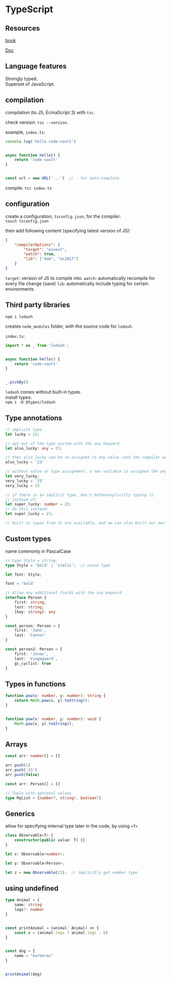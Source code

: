 # TypeScript

## Resources

[book](https://basarat.gitbook.io/typescript/)

[Doc](https://www.typescriptlang.org/)

## Language features

Strongly typed.<br>
Superset of JavaScript.

## compilation
compilation (to JS, EcmaScript 3) with `tsc`.

check version: `tsc --version`.

example, `index.ts`:

```TypeScript
console.log('hello code-vault')


async function hello() {
    return 'code-vault'
}


const url = new URL('...')  // . for auto-complete
```

compile: `tsc index.ts`

## configuration

create a configuration, `tsconfig.json`, for the compiler:<br>
`touch tsconfig.json`

then add following content (specifying latest version of JS):<br>
```JSON
{
    "compilerOptions": {
        "target": "esnext",
        "watch": true,
        "lib": ["dom", "es2017"]
    }
}
```

`target`: version of JS to compile into.
`watch`: automatically recompile for every file change (save)
`lib`: automatically include typing for certain environments

## Third party libraries
`npm i lodash`

creates `node_modules` folder, with the source code for `lodash`.

`index.ts`:

```TypeScript
import * as _ from 'lodash';


async function hello() {
    return 'code-vault'
}


_.pickBy()
```

`lodash` comes without built-in types.<br>
install types:<br>
`npm i -D @types/lodash`

## Type annotations

```TypeScript
// implicit type
let lucky = 23;

// opt out of the type system with the any keyword
let also_lucky: any = 23;

// then also_lucky can be re-assigned to any value (and the compiler won't type-check it)
also_lucky = '23'

// without value or type assignment, a new variable is assigned the any type:
let very_lucky;
very_lucky = '23'
very_lucky = 23

// if there is an implicit type, don't botherexplicitly typing it.
// instead of:
let super_lucky: number = 23;
// do this instead:
let super_lucky = 23;

// built in types from JS are available, and we can also built our own types
```

## Custom types

name commonly in PascalCase<br>

```TypeScript
// type Style = string;
type Style = 'bold' | 'italic';  // union type

let font: Style;

font = 'bold'

// Allow any additional fields with the any keyword
interface Person {
    first: string;
    last: string;
    [key: string]: any
}

const person: Person = {
    first: 'John',
    last: 'Connor'
}

const person2: Person = {
    first: 'Jonas',
    last: 'Vingegaard',
    gc_cyclist: true
}

```

## Types in functions

```TypeScript
function pow(x: number, y: number): string {
    return Math.pow(x, y).toString();
}


function pow(x: number, y: number): void {
    Math.pow(x, y).toString();
}
```

## Arrays

```TypeScript
const arr: number[] = []

arr.push(1)
arr.push('23')
arr.push(false)

const arr: Person[] = []

// Tuple with optional values
type MyList = [number?, string?, boolean?]
```

## Generics

allow for specifying internal type later in the code, by using `<T>`
```TypeScript
class Observable<T> {
    constructor(public value: T) {}
}

let x: Observable<number>;

let y: Observable<Person>;

let z = new Observable(23);  // implicitly get number type
```

## using undefined

```TypeScript
type Animal = {
    name: string
    legs?: number
}


const printAnimal = (animal: Animal) => {
    const x = (animal.legs ? animal.legs : 0)
}


const dog = {
    name = "kerberos"
}


printAnimal(dog)
```
